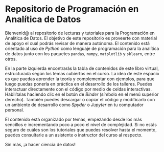 # Repositorio de Programación en Analítica de Datos

Bienvenid@ al repositorio de lecturas y tutoriales para la Programación en Analítica de Datos. El objetivo de este repositorio es proveerte con material de apoyo el cual podrás revisar de manera autónoma. El contenido está orientado al uso de _Python_ como lenguaje de programación para la analítica de datos junto con los paquetes `pandas`, `numpy`, `matplotlib` y `sklearn`, entre otros.

En la parte izquierda encontrarás la tabla de contenidos de este libro virtual, estructurada según los temas cubiertos en el curso.
La idea de este espacio es que puedas aprender la teoría y complementar con ejemplos, para que luego puedas ponerla en práctica en el desarrollo de los talleres. Puedes interactuar directamente con el código por medio de celdas interactivas. Habilítalas haciendo clic en el botón de _Binder_ (símbolo en el menú superior derecho). También puedes descargar o copiar el código y modificarlo con un ambiente de desarrollo como _Spyder_ o _Jupyter_ en tu computador personal.

El contenido está organizado por temas, empezando desde los más sencillos e incrementando poco a poco el nivel de complejidad. Si no estás seguro de cuáles son los tutoriales que puedes resolver hasta el momento, puedes consultarle a un asistente o instructor del curso al respecto.

Sin más, ¡a hacer ciencia de datos!
